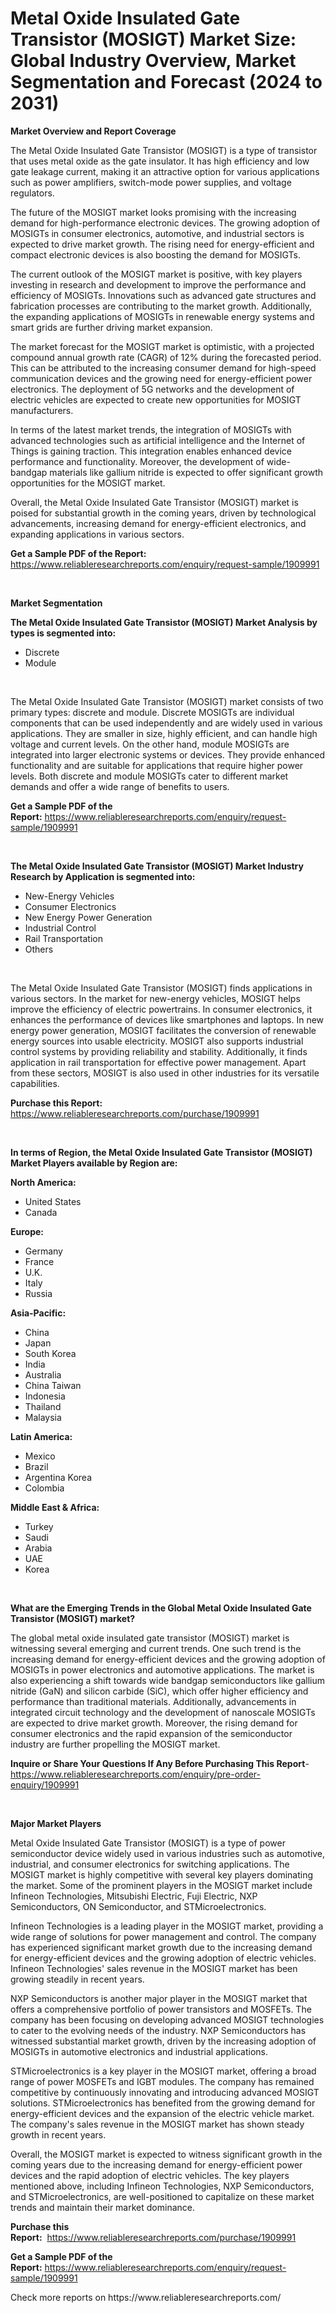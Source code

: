 <p><h1>Metal Oxide Insulated Gate Transistor (MOSIGT) Market Size: Global Industry Overview, Market Segmentation and Forecast (2024 to 2031)</h1></p><p><strong>Market Overview and Report Coverage</strong></p>
<p><p>The Metal Oxide Insulated Gate Transistor (MOSIGT) is a type of transistor that uses metal oxide as the gate insulator. It has high efficiency and low gate leakage current, making it an attractive option for various applications such as power amplifiers, switch-mode power supplies, and voltage regulators.</p><p>The future of the MOSIGT market looks promising with the increasing demand for high-performance electronic devices. The growing adoption of MOSIGTs in consumer electronics, automotive, and industrial sectors is expected to drive market growth. The rising need for energy-efficient and compact electronic devices is also boosting the demand for MOSIGTs.</p><p>The current outlook of the MOSIGT market is positive, with key players investing in research and development to improve the performance and efficiency of MOSIGTs. Innovations such as advanced gate structures and fabrication processes are contributing to the market growth. Additionally, the expanding applications of MOSIGTs in renewable energy systems and smart grids are further driving market expansion.</p><p>The market forecast for the MOSIGT market is optimistic, with a projected compound annual growth rate (CAGR) of 12% during the forecasted period. This can be attributed to the increasing consumer demand for high-speed communication devices and the growing need for energy-efficient power electronics. The deployment of 5G networks and the development of electric vehicles are expected to create new opportunities for MOSIGT manufacturers.</p><p>In terms of the latest market trends, the integration of MOSIGTs with advanced technologies such as artificial intelligence and the Internet of Things is gaining traction. This integration enables enhanced device performance and functionality. Moreover, the development of wide-bandgap materials like gallium nitride is expected to offer significant growth opportunities for the MOSIGT market.</p><p>Overall, the Metal Oxide Insulated Gate Transistor (MOSIGT) market is poised for substantial growth in the coming years, driven by technological advancements, increasing demand for energy-efficient electronics, and expanding applications in various sectors.</p></p>
<p><strong>Get a Sample PDF of the Report:</strong> <a href="https://www.reliableresearchreports.com/enquiry/request-sample/1909991">https://www.reliableresearchreports.com/enquiry/request-sample/1909991</a></p>
<p>&nbsp;</p>
<p><strong>Market Segmentation</strong></p>
<p><strong>The Metal Oxide Insulated Gate Transistor (MOSIGT) Market Analysis by types is segmented into:</strong></p>
<p><ul><li>Discrete</li><li>Module</li></ul></p>
<p>&nbsp;</p>
<p><p>The Metal Oxide Insulated Gate Transistor (MOSIGT) market consists of two primary types: discrete and module. Discrete MOSIGTs are individual components that can be used independently and are widely used in various applications. They are smaller in size, highly efficient, and can handle high voltage and current levels. On the other hand, module MOSIGTs are integrated into larger electronic systems or devices. They provide enhanced functionality and are suitable for applications that require higher power levels. Both discrete and module MOSIGTs cater to different market demands and offer a wide range of benefits to users.</p></p>
<p><strong>Get a Sample PDF of the Report:</strong>&nbsp;<a href="https://www.reliableresearchreports.com/enquiry/request-sample/1909991">https://www.reliableresearchreports.com/enquiry/request-sample/1909991</a></p>
<p>&nbsp;</p>
<p><strong>The Metal Oxide Insulated Gate Transistor (MOSIGT) Market Industry Research by Application is segmented into:</strong></p>
<p><ul><li>New-Energy Vehicles</li><li>Consumer Electronics</li><li>New Energy Power Generation</li><li>Industrial Control</li><li>Rail Transportation</li><li>Others</li></ul></p>
<p>&nbsp;</p>
<p><p>The Metal Oxide Insulated Gate Transistor (MOSIGT) finds applications in various sectors. In the market for new-energy vehicles, MOSIGT helps improve the efficiency of electric powertrains. In consumer electronics, it enhances the performance of devices like smartphones and laptops. In new energy power generation, MOSIGT facilitates the conversion of renewable energy sources into usable electricity. MOSIGT also supports industrial control systems by providing reliability and stability. Additionally, it finds application in rail transportation for effective power management. Apart from these sectors, MOSIGT is also used in other industries for its versatile capabilities.</p></p>
<p><strong>Purchase this Report:</strong>&nbsp; <a href="https://www.reliableresearchreports.com/purchase/1909991">https://www.reliableresearchreports.com/purchase/1909991</a></p>
<p>&nbsp;</p>
<p><strong>In terms of Region, the Metal Oxide Insulated Gate Transistor (MOSIGT) Market Players available by Region are:</strong></p>
<p>
    <p> <strong> North America: </strong>
        <ul>
            <li>United States</li>
            <li>Canada</li>
        </ul>
        </p> 
    <p> <strong> Europe: </strong>
        <ul>
            <li>Germany</li>
            <li>France</li>
            <li>U.K.</li>
            <li>Italy</li>
            <li>Russia</li>
        </ul>
        </p> 
    <p> <strong> Asia-Pacific: </strong>
        <ul>
            <li>China</li>
            <li>Japan</li>
            <li>South Korea</li>
            <li>India</li>
            <li>Australia</li>
            <li>China Taiwan</li>
            <li>Indonesia</li>
            <li>Thailand</li>
            <li>Malaysia</li>
        </ul>
        </p> 
    <p> <strong> Latin America: </strong>
        <ul>
            <li>Mexico</li>
            <li>Brazil</li>
            <li>Argentina Korea</li>
            <li>Colombia</li>
        </ul>
        </p> 
    <p> <strong> Middle East & Africa: </strong>
        <ul>
            <li>Turkey</li>
            <li>Saudi</li>
            <li>Arabia</li>
            <li>UAE</li>
            <li>Korea</li>
        </ul>
    </p>
    </p>
<p>&nbsp;</p>
<p><strong>What are the Emerging Trends in the Global Metal Oxide Insulated Gate Transistor (MOSIGT) market?</strong></p>
<p><p>The global metal oxide insulated gate transistor (MOSIGT) market is witnessing several emerging and current trends. One such trend is the increasing demand for energy-efficient devices and the growing adoption of MOSIGTs in power electronics and automotive applications. The market is also experiencing a shift towards wide bandgap semiconductors like gallium nitride (GaN) and silicon carbide (SiC), which offer higher efficiency and performance than traditional materials. Additionally, advancements in integrated circuit technology and the development of nanoscale MOSIGTs are expected to drive market growth. Moreover, the rising demand for consumer electronics and the rapid expansion of the semiconductor industry are further propelling the MOSIGT market.</p></p>
<p><strong>Inquire or Share Your Questions If Any Before Purchasing This Report</strong>- <a href="https://www.reliableresearchreports.com/enquiry/pre-order-enquiry/1909991">https://www.reliableresearchreports.com/enquiry/pre-order-enquiry/1909991</a></p>
<p>&nbsp;</p>
<p><strong>Major Market Players</strong></p>
<p><p>Metal Oxide Insulated Gate Transistor (MOSIGT) is a type of power semiconductor device widely used in various industries such as automotive, industrial, and consumer electronics for switching applications. The MOSIGT market is highly competitive with several key players dominating the market. Some of the prominent players in the MOSIGT market include Infineon Technologies, Mitsubishi Electric, Fuji Electric, NXP Semiconductors, ON Semiconductor, and STMicroelectronics.</p><p>Infineon Technologies is a leading player in the MOSIGT market, providing a wide range of solutions for power management and control. The company has experienced significant market growth due to the increasing demand for energy-efficient devices and the growing adoption of electric vehicles. Infineon Technologies' sales revenue in the MOSIGT market has been growing steadily in recent years.</p><p>NXP Semiconductors is another major player in the MOSIGT market that offers a comprehensive portfolio of power transistors and MOSFETs. The company has been focusing on developing advanced MOSIGT technologies to cater to the evolving needs of the industry. NXP Semiconductors has witnessed substantial market growth, driven by the increasing adoption of MOSIGTs in automotive electronics and industrial applications.</p><p>STMicroelectronics is a key player in the MOSIGT market, offering a broad range of power MOSFETs and IGBT modules. The company has remained competitive by continuously innovating and introducing advanced MOSIGT solutions. STMicroelectronics has benefited from the growing demand for energy-efficient devices and the expansion of the electric vehicle market. The company's sales revenue in the MOSIGT market has shown steady growth in recent years.</p><p>Overall, the MOSIGT market is expected to witness significant growth in the coming years due to the increasing demand for energy-efficient power devices and the rapid adoption of electric vehicles. The key players mentioned above, including Infineon Technologies, NXP Semiconductors, and STMicroelectronics, are well-positioned to capitalize on these market trends and maintain their market dominance.</p></p>
<p><strong>Purchase this Report:</strong>&nbsp;&nbsp;<a href="https://www.reliableresearchreports.com/purchase/1909991">https://www.reliableresearchreports.com/purchase/1909991</a></p>
<p></p>
<p><strong>Get a Sample PDF of the Report:</strong>&nbsp;<a href="https://www.reliableresearchreports.com/enquiry/request-sample/1909991">https://www.reliableresearchreports.com/enquiry/request-sample/1909991</a></p>
<p>Check more reports on https://www.reliableresearchreports.com/</p>